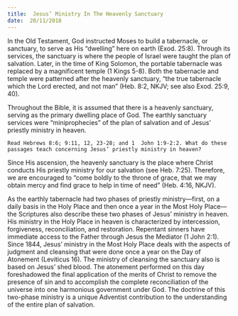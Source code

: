 ```yaml
---
title:  Jesus’ Ministry In The Heavenly Sanctuary
date:  20/11/2018
---
```


In the Old Testament, God instructed Moses to build a tabernacle, or sanctuary, to serve as His “dwelling” here on earth (Exod. 25:8). Through its services, the sanctuary is where the people of Israel were taught the plan of salvation. Later, in the time of King Solomon, the portable tabernacle was replaced by a magnificent temple (1 Kings 5-8). Both the tabernacle and temple were patterned after the heavenly sanctuary, “the true tabernacle which the Lord erected, and not man” (Heb. 8:2, NKJV; see also Exod. 25:9, 40).

Throughout the Bible, it is assumed that there is a heavenly sanctuary, serving as the primary dwelling place of God. The earthly sanctuary services were “miniprophecies” of the plan of salvation and of Jesus’ priestly ministry in heaven.

`Read Hebrews 8:6; 9:11, 12, 23-28; and 1  John 1:9-2:2. What do these passages teach concerning Jesus’ priestly ministry in heaven?`

Since His ascension, the heavenly sanctuary is the place where Christ conducts His priestly ministry for our salvation (see Heb. 7:25). Therefore, we are encouraged to “come boldly to the throne of grace, that we may obtain mercy and find grace to help in time of need” (Heb. 4:16, NKJV).

As the earthly tabernacle had two phases of priestly ministry—first, on a daily basis in the Holy Place and then once a year in the Most Holy Place—the Scriptures also describe these two phases of Jesus’ ministry in heaven. His ministry in the Holy Place in heaven is characterized by intercession, forgiveness, reconciliation, and restoration. Repentant sinners have immediate access to the Father through Jesus the Mediator (1 John 2:1). Since 1844, Jesus’ ministry in the Most Holy Place deals with the aspects of judgment and cleansing that were done once a year on the Day of Atonement (Leviticus 16). The ministry of cleansing the sanctuary also is based on Jesus’ shed blood. The atonement performed on this day foreshadowed the final application of the merits of Christ to remove the presence of sin and to accomplish the complete reconciliation of the universe into one harmonious government under God. The doctrine of this two-phase ministry is a unique Adventist contribution to the understanding of the entire plan of salvation.